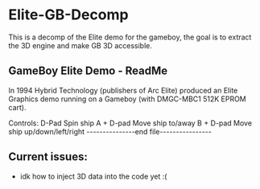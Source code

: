 # Elite-GB-Decomp
This is a decomp of the Elite demo for the gameboy, the goal is to extract the 3D engine and make GB 3D accessible. 


GameBoy Elite Demo - ReadMe
---------------------------
 
 In 1994 Hybrid Technology (publishers of Arc Elite)
produced an Elite Graphics demo running on a Gameboy 
(with DMGC-MBC1 512K EPROM cart).

Controls:
  D-Pad      Spin ship
  A + D-pad  Move ship to/away
  B + D-pad  Move ship up/down/left/right
---------------end file----------------


 
## Current issues:

- idk how to inject 3D data into the code yet :(

